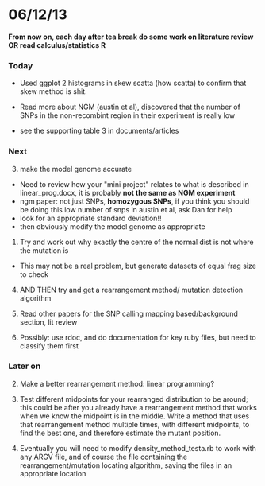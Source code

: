 06/12/13
========================================================

**From now on, each day after tea break do some work on literature review OR read calculus/statistics R**

### Today

- Used ggplot 2 histograms in skew scatta (how scatta) to confirm that skew method is shit.

- Read more about NGM (austin et al), discovered that the number of SNPs in the non-recombint region in their experiment is really low
 - see the supporting table 3 in documents/articles

### Next

3. make the model genome accurate
 - Need to review how your "mini project" relates to what is described in linear_prog.docx, it is probably **not the same as NGM experiment**
 - ngm paper: not just SNPs, **homozygous SNPs**, if you think you should be doing this low number of snps in austin et al, ask Dan for help
 - look for an appropriate standard deviation!!
 - then obviously modify the model genome as appropriate

1. Try and work out why exactly the centre of the normal dist is not where the mutation is
 - This may not be a real problem, but generate datasets of equal frag size to check

4. AND THEN try and get a rearrangement method/ mutation detection algorithm

2. Read other papers for the SNP calling mapping based/background section, lit review

3. Possibly: use rdoc, and do documentation for key ruby files, but need to classify them first

### Later on

2. Make a better rearrangement method: linear programming?

3. Test different midpoints for your rearranged distribution to be around; this could be after you already have a rearrangement method that works when we know the midpoint is in the middle. Write a method that uses that rearrangement method multiple times, with different midpoints, to find the best one, and therefore estimate the mutant position.

4. Eventually you will need to modify density_method_testa.rb to work with any ARGV file, and of course the file containing the rearrangement/mutation locating algorithm, saving the files in an appropriate location

